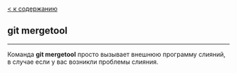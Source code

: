 [< к содержанию](../readme.md)

## git mergetool
---

Команда **git mergetool** просто вызывает внешнюю программу слияний, в случае если у вас возникли проблемы слияния.